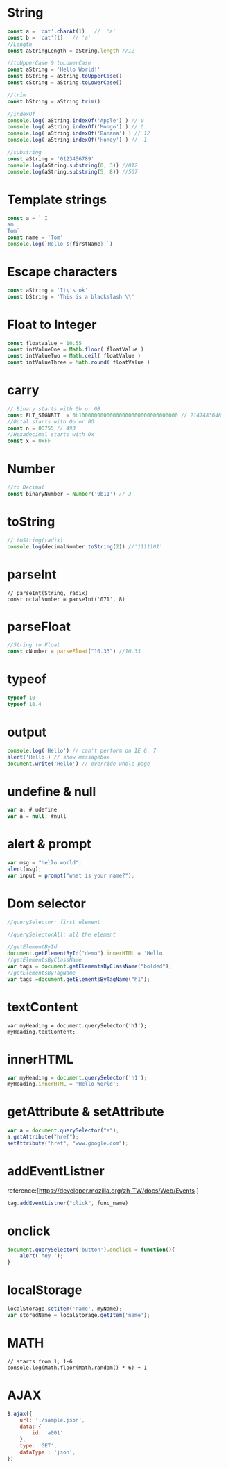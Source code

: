 # String 
```javascript
const a = 'cat'.charAt(1)   //  'a'
const b = 'cat'[1]   // 'a'
//Length
const aStringLength = aString.length //12

//toUpperCase & toLowerCase
const aString = 'Hello World!'
const bString = aString.toUpperCase()
const cString = aString.toLowerCase()

//trim
const bString = aString.trim()

//indexOf
console.log( aString.indexOf('Apple') ) // 0
console.log( aString.indexOf('Mongo') ) // 6
console.log( aString.indexOf('Banana') ) // 12
console.log( aString.indexOf('Honey') ) // -1

//substring
const aString = '0123456789'
console.log(aString.substring(0, 3)) //012
console.log(aString.substring(5, 8)) //567
```
# Template strings
```javascript
const a = ` I 
am
Tom`
const name = 'Tom'
console.log(`Hello ${firstName}!`)
```
# Escape characters
```javascript
const aString = 'It\'s ok'
const bString = 'This is a blackslash \\'
```
# Float to Integer
```javascript
const floatValue = 10.55
const intValueOne = Math.floor( floatValue ) 
const intValueTwo = Math.ceil( floatValue )
const intValueThree = Math.round( floatValue )
```
# carry
```javascript
// Binary starts with 0b or 0B
const FLT_SIGNBIT  = 0b10000000000000000000000000000000 // 2147483648
//Octal starts with 0o or 0O
const n = 0O755 // 493
//Hexadecimal starts with 0x
const x = 0xFF
```
# Number
```javascript
//to Decimal
const binaryNumber = Number('0b11') // 3
```
# toString
```javascript
// toString(radix)
console.log(decimalNumber.toString(2)) //'1111101'
```
# parseInt
```javscript
// parseInt(String, radix)
const octalNumber = parseInt('071', 8)
```
# parseFloat
```javascript
//String to Float
const cNumber = parseFloat("10.33") //10.33
```
# typeof
```javascript
typeof 10
typeof 10.4
```
# output
```javascript
console.log('Hello') // can't perform on IE 6, 7
alert('Hello') // show messagebox
document.write('Hello') // override whole page 
```
# undefine & null
```javascript
var a; # udefine
var a = null; #null
```
# alert & prompt
```javascript
var msg = "hello world";
alert(msg);
var input = prompt("what is your name?");
```
# Dom selector
```javascript
//querySelector: first element

//querySelectorAll: all the element

//getElementById
document.getElementById("demo").innerHTML = 'Hello'
//getElementsByClassName
var tags = document.getElementsByClassName("bolded");
//getElementsByTagName
var tags =document.getElementsByTagName("h1"); 
```
# textContent
```javascirpt
var myHeading = document.querySelector('h1');
myHeading.textContent;
```
# innerHTML
```javascript
var myHeading = document.querySelector('h1');
myHeading.innerHTML = 'Hello World';
```
# getAttribute & setAttribute
```javascript
var a = document.querySelector("a");
a.getAttribute("href");
setAttribute("href", "www.google.com");
```
# addEventListner
reference:[https://developer.mozilla.org/zh-TW/docs/Web/Events
]
```javascript
tag.addEventListner("click", func_name)
```
# onclick
```javascript
document.querySelector('button').onclick = function(){
	alert('hey ');
}
```
# localStorage 
```javascript
localStorage.setItem('name', myName);
var storedName = localStorage.getItem('name');
```
# MATH
```javscript
// starts from 1, 1-6
console.log(Math.floor(Math.random() * 6) + 1
```
# AJAX
```javascript
$.ajax({
    url: './sample.json',
    data: {
        id: 'a001'
    },
    type: 'GET',
    dataType : 'json',
})
```
